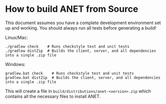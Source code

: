 # How to build ANET from Source

This document assumes you have a complete development environment set up and working.  You should always run all tests before generating a build!

Linux/Mac:
```
./gradlew check    # Runs checkstyle test and unit tests
./gradlew distZip  # Builds the client, server, and all dependencies into a single .zip file 
```

Windows:
```
gradlew.bat check    # Runs checkstyle test and unit tests
gradlew.bat distZip  # Builds the client, server, and all dependencies into a single .zip file 
```

This will create a file in `build/distributions/anet-<version>.zip` which contains all the necessary files to install ANET. 

